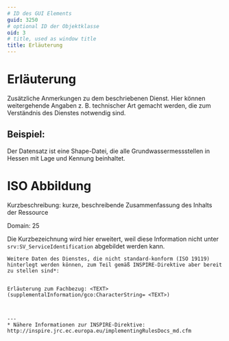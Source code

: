 ```yaml
---
# ID des GUI Elements
guid: 3250
# optional ID der Objektklasse
oid: 3
# title, used as window title
title: Erläuterung
---
```


# Erläuterung

Zusätzliche Anmerkungen zu dem beschriebenen Dienst. Hier können weitergehende Angaben z. B. technischer Art gemacht werden, die zum Verständnis des Dienstes notwendig sind.

## Beispiel:

Der Datensatz ist eine Shape-Datei, die alle Grundwassermessstellen in Hessen mit Lage und Kennung beinhaltet.

# ISO Abbildung

Kurzbeschreibung: kurze, beschreibende Zusammenfassung des Inhalts der Ressource

Domain: 25

Die Kurzbezeichnung wird hier erweitert, weil diese Information nicht unter `srv:SV_ServiceIdentification` abgebildet werden kann. 

```
Weitere Daten des Dienstes, die nicht standard-konform (ISO 19119) hinterlegt werden können, zum Teil gemäß INSPIRE-Direktive aber bereit zu stellen sind*:


Erläuterung zum Fachbezug: <TEXT>
(supplementalInformation/gco:CharacterString= <TEXT>)



---
* Nähere Informationen zur INSPIRE-Direktive: http://inspire.jrc.ec.europa.eu/implementingRulesDocs_md.cfm
```